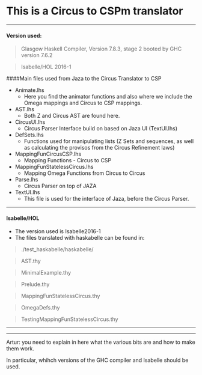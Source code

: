 # This is a Circus to CSPm translator

***
#### Version used:

> Glasgow Haskell Compiler, Version 7.8.3, stage 2 booted by GHC version 7.6.2

> Isabelle/HOL 2016-1

####Main files used from Jaza to the Circus Translator to CSP

*  Animate.lhs
	+ Here you find the animator functions and also where we include the Omega mappings and Circus to CSP mappings.
* AST.lhs
	+ Both Z and Circus AST are found here.
* CircusUI.lhs
	+ Circus Parser Interface build on based on Jaza UI (TextUI.lhs)
* DefSets.lhs
	+ Functions used for manipulating lists (Z Sets and sequences, as well as calculating the provisos from the Circus Refinement laws)
* MappingFunCircusCSP.lhs
	+ Mapping Functions - Circus to CSP
* MappingFunStatelessCircus.lhs
	+ Mapping Omega Functions from Circus to Circus
* Parse.lhs
	+ Circus Parser on top of JAZA
* TextUI.lhs
	+ This file is used for the interface of Jaza, before the Circus Parser.


***
#### Isabelle/HOL

* The version used is Isabelle2016-1
* The files translated with haskabelle can be found in:
> ./test_haskabelle/haskabelle/

> AST.thy

> MinimalExample.thy

> Prelude.thy

> MappingFunStatelessCircus.thy

> OmegaDefs.thy

> TestingMappingFunStatelessCircus.thy

------------------------------------------------------------------------------------------------------------------------

***

Artur: you need to explain in here what the various bits are and how to make them work.

In particular, whihch versions of the GHC compiler and Isabelle should be used.